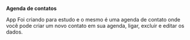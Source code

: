 <strong>Agenda de contatos</strong>

App Foi criando para estudo e o mesmo é uma agenda de contato onde você pode criar um novo contato em sua agenda, ligar, excluir e editar os dados. 
